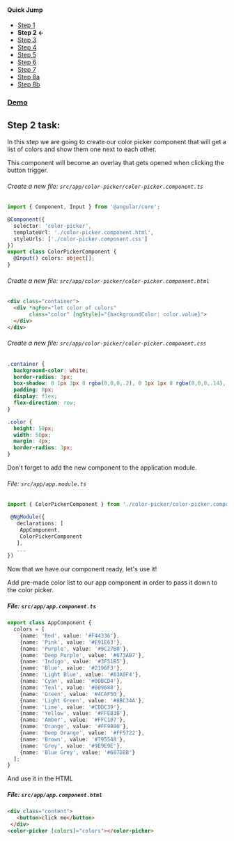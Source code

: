 #### Quick Jump ####
* [Step 1](./STEP_1.md)
* **Step 2 <-**
* [Step 3](./STEP_3.md)
* [Step 4](./STEP_4.md)
* [Step 5](./STEP_4.md)
* [Step 6](./STEP_6.md)
* [Step 7](./STEP_7.md)
* [Step 8a](./STEP_8a.md)
* [Step 8b](./STEP_8b.md)

### [Demo](https://stackblitz.com/github/EladBezalel/ngconf-cdk-workshop/tree/step-2)

## Step 2 task:

In this step we are going to create our color picker component that will get a list of colors and show them one next to each other.

This component will become an overlay that gets opened when clicking the button trigger.
###### Create a new file: `src/app/color-picker/color-picker.component.ts`
```typescript
import { Component, Input } from '@angular/core';

@Component({
  selector: 'color-picker',
  templateUrl: './color-picker.component.html',
  styleUrls: ['./color-picker.component.css']
})
export class ColorPickerComponent {
  @Input() colors: object[];
}
```

###### Create a new file: `src/app/color-picker/color-picker.component.html`
```html
<div class="container">
  <div *ngFor="let color of colors"
       class="color" [ngStyle]="{backgroundColor: color.value}">
  </div>
</div>
```

###### Create a new file: `src/app/color-picker/color-picker.component.css`
```css
.container {
  background-color: white;
  border-radius: 3px;
  box-shadow: 0 1px 3px 0 rgba(0,0,0,.2), 0 1px 1px 0 rgba(0,0,0,.14), 0 2px 1px -1px rgba(0,0,0,.12);
  padding: 8px;
  display: flex;
  flex-direction: row;
}

.color {
  height: 50px;
  width: 50px;
  margin: 4px;
  border-radius: 3px;
}
```

Don't forget to add the new component to the application module.
###### File: `src/app/app.module.ts`
```typescript
import { ColorPickerComponent } from './color-picker/color-picker.component';

 @NgModule({
   declarations: [
    AppComponent,
    ColorPickerComponent
   ],
   ...
})
```

Now that we have our component ready, let's use it!

Add pre-made color list to our app component in order to pass it down to the color picker.
##### File: `src/app/app.component.ts`
```typescript
export class AppComponent {
  colors = [
    {name: 'Red', value: '#F44336'},
    {name: 'Pink', value: '#E91E63'},
    {name: 'Purple', value: '#9C27B0'},
    {name: 'Deep Purple', value: '#673AB7'},
    {name: 'Indigo', value: '#3F51B5'},
    {name: 'Blue', value: '#2196F3'},
    {name: 'Light Blue', value: '#03A9F4'},
    {name: 'Cyan', value: '#00BCD4'},
    {name: 'Teal', value: '#009688'},
    {name: 'Green', value: '#4CAF50'},
    {name: 'Light Green', value: '#8BC34A'},
    {name: 'Lime', value: '#CDDC39'},
    {name: 'Yellow', value: '#FFEB3B'},
    {name: 'Amber', value: '#FFC107'},
    {name: 'Orange', value: '#FF9800'},
    {name: 'Deep Orange', value: '#FF5722'},
    {name: 'Brown', value: '#795548'},
    {name: 'Grey', value: '#9E9E9E'},
    {name: 'Blue Grey', value: '#607D8B'}
  ];
}

```

And use it in the HTML

##### File: `src/app/app.component.html`
```html
<div class="content">
   <button>click me</button>
 </div>
<color-picker [colors]="colors"></color-picker>
```
